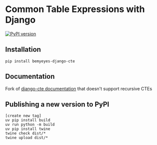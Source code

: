 # Common Table Expressions with Django

[![PyPI version](https://badge.fury.io/py/bemyeyes-django-cte.svg)](https://badge.fury.io/py/bemyeyes-django-cte)

## Installation

```
pip install bemyeyes-django-cte
```

## Documentation

Fork of [django-cte documentation](https://dimagi.github.io/django-cte/) that doesn't support recursive CTEs

## Publishing a new version to PyPI

```
[create new tag]
uv pip install build
uv run python -m build
uv pip install twine
twine check dist/*
twine upload dist/*
```
